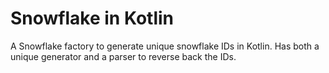 # Snowflake in Kotlin

A Snowflake factory to generate unique snowflake IDs in Kotlin.
Has both a unique generator and a parser to reverse back the IDs.

